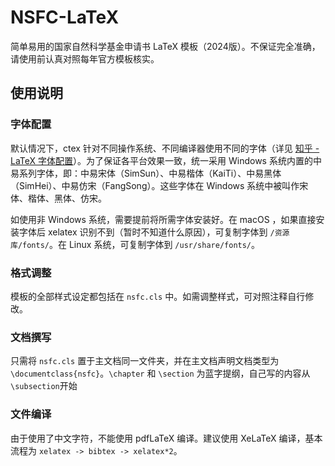 # NSFC-LaTeX

简单易用的国家自然科学基金申请书 LaTeX 模板（2024版）。不保证完全准确，请使用前认真对照每年官方模板核实。

## 使用说明

### 字体配置

默认情况下，ctex 针对不同操作系统、不同编译器使用不同的字体（详见 [知乎 - LaTeX 字体配置](https://zhuanlan.zhihu.com/p/538459335)）。为了保证各平台效果一致，统一采用 Windows 系统内置的中易系列字体，即：中易宋体（SimSun）、中易楷体（KaiTi）、中易黑体（SimHei）、中易仿宋（FangSong）。这些字体在 Windows 系统中被叫作宋体、楷体、黑体、仿宋。

如使用非 Windows 系统，需要提前将所需字体安装好。在 macOS ，如果直接安装字体后 xelatex 识别不到（暂时不知道什么原因），可复制字体到 `/资源库/fonts/`。在 Linux 系统，可复制字体到 `/usr/share/fonts/`。

### 格式调整

模板的全部样式设定都包括在 `nsfc.cls` 中。如需调整样式，可对照注释自行修改。

### 文档撰写

只需将 `nsfc.cls` 置于主文档同一文件夹，并在主文档声明文档类型为 `\documentclass{nsfc}`。`\chapter` 和 `\section` 为蓝字提纲，自己写的内容从`\subsection`开始

### 文件编译

由于使用了中文字符，不能使用 pdfLaTeX 编译。建议使用 XeLaTeX 编译，基本流程为 `xelatex -> bibtex -> xelatex*2`。

